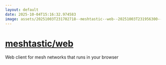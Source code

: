 ```yaml
---
layout: default
date: 2025-10-04T15:16:32.974583
image: assets/20251003T231702718--meshtastic--web--20251003T231956300--cropped.png
---
```


# [meshtastic/web](https://github.com/meshtastic/web)

Web client for mesh networks that runs in your browser
